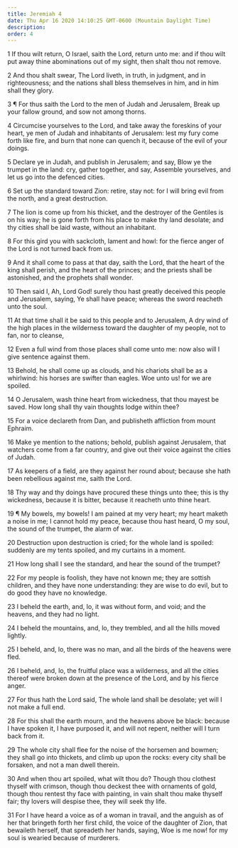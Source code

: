 ```yaml
---
title: Jeremiah 4
date: Thu Apr 16 2020 14:10:25 GMT-0600 (Mountain Daylight Time)
description: 
order: 4
---
```


<p>
  1 If thou wilt return, O Israel, saith the Lord, return unto me: and if thou
  wilt put away thine abominations out of my sight, then shalt thou not remove.
</p>
<p>
  2 And thou shalt swear, The Lord liveth, in truth, in judgment, and in
  righteousness; and the nations shall bless themselves in him, and in him shall
  they glory.
</p>
<p>
  3 &#xB6; For thus saith the Lord to the men of Judah and Jerusalem, Break up
  your fallow ground, and sow not among thorns.
</p>
<span></span>
<p>
  4 Circumcise yourselves to the Lord, and take away the foreskins of your
  heart, ye men of Judah and inhabitants of Jerusalem: lest my fury come forth
  like fire, and burn that none can quench it, because of the evil of your
  doings.
</p>
<p>
  5 Declare ye in Judah, and publish in Jerusalem; and say, Blow ye the trumpet
  in the land: cry, gather together, and say, Assemble yourselves, and let us go
  into the defenced cities.
</p>
<p>
  6 Set up the standard toward Zion: retire, stay not: for I will bring evil
  from the north, and a great destruction.
</p>
<p>
  7 The lion is come up from his thicket, and the destroyer of the Gentiles is
  on his way; he is gone forth from his place to make thy land desolate; and thy
  cities shall be laid waste, without an inhabitant.
</p>
<p>
  8 For this gird you with sackcloth, lament and howl: for the fierce anger of
  the Lord is not turned back from us.
</p>
<p>
  9 And it shall come to pass at that day, saith the Lord, that the heart of the
  king shall perish, and the heart of the princes; and the priests shall be
  astonished, and the prophets shall wonder.
</p>
<p>
  10 Then said I, Ah, Lord God! surely thou hast greatly deceived this people
  and Jerusalem, saying, Ye shall have peace; whereas the sword reacheth unto
  the soul.
</p>
<p>
  11 At that time shall it be said to this people and to Jerusalem, A dry wind
  of the high places in the wilderness toward the daughter of my people, not to
  fan, nor to cleanse,
</p>
<p>
  12 Even a full wind from those places shall come unto me: now also will I give
  sentence against them.
</p>
<p>
  13 Behold, he shall come up as clouds, and his chariots shall be as a
  whirlwind: his horses are swifter than eagles. Woe unto us! for we are
  spoiled.
</p>
<p>
  14 O Jerusalem, wash thine heart from wickedness, that thou mayest be saved.
  How long shall thy vain thoughts lodge within thee?
</p>
<p>
  15 For a voice declareth from Dan, and publisheth affliction from mount
  Ephraim.
</p>
<p>
  16 Make ye mention to the nations; behold, publish against Jerusalem, that
  watchers come from a far country, and give out their voice against the cities
  of Judah.
</p>
<p>
  17 As keepers of a field, are they against her round about; because she hath
  been rebellious against me, saith the Lord.
</p>
<p>
  18 Thy way and thy doings have procured these things unto thee; this is thy
  wickedness, because it is bitter, because it reacheth unto thine heart.
</p>
<p>
  19 &#xB6; My bowels, my bowels! I am pained at my very heart; my heart maketh
  a noise in me; I cannot hold my peace, because thou hast heard, O my soul, the
  sound of the trumpet, the alarm of war.
</p>
<p>
  20 Destruction upon destruction is cried; for the whole land is spoiled:
  suddenly are my tents spoiled, and my curtains in a moment.
</p>
<p>21 How long shall I see the standard, and hear the sound of the trumpet?</p>
<p>
  22 For my people is foolish, they have not known me; they are sottish
  children, and they have none understanding: they are wise to do evil, but to
  do good they have no knowledge.
</p>
<p>
  23 I beheld the earth, and, lo, it was without form, and void; and the
  heavens, and they had no light.
</p>
<span></span>
<p>
  24 I beheld the mountains, and, lo, they trembled, and all the hills moved
  lightly.
</p>
<p>
  25 I beheld, and, lo, there was no man, and all the birds of the heavens were
  fled.
</p>
<p>
  26 I beheld, and, lo, the fruitful place was a wilderness, and all the cities
  thereof were broken down at the presence of the Lord, and by his fierce anger.
</p>
<p>
  27 For thus hath the Lord said, The whole land shall be desolate; yet will I
  not make a full end.
</p>
<p>
  28 For this shall the earth mourn, and the heavens above be black: because I
  have spoken it, I have purposed it, and will not repent, neither will I turn
  back from it.
</p>
<p>
  29 The whole city shall flee for the noise of the horsemen and bowmen; they
  shall go into thickets, and climb up upon the rocks: every city shall be
  forsaken, and not a man dwell therein.
</p>
<p>
  30 And when thou art spoiled, what wilt thou do? Though thou clothest thyself
  with crimson, though thou deckest thee with ornaments of gold, though thou
  rentest thy face with painting, in vain shalt thou make thyself fair; thy
  lovers will despise thee, they will seek thy life.
</p>
<p>
  31 For I have heard a voice as of a woman in travail, and the anguish as of
  her that bringeth forth her first child, the voice of the daughter of Zion,
  that bewaileth herself, that spreadeth her hands, saying, Woe is me now! for
  my soul is wearied because of murderers.
</p>
